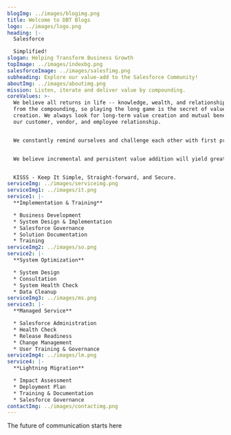 ```yaml
---
blogImg: ../images/blogimg.png
title: Welcome to DBT Blogs
logo: ../images/logo.png
heading: |-
  Salesforce

  Simplified!
slogan: Helping Transform Business Growth
topImage: ../images/indexbg.png
salesforceImage: ../images/salesfimg.png
subheading: Explore our value-add to the Salesforce Community!
aboutImg: ../images/aboutimg.png
mission: Listen, iterate and deliver value by compounding.
coreValues: >-
  We believe all returns in life -- knowledge, wealth, and relationships -- come
  from the compounding, so playing the long game is the secret of value
  creation. We always look for long-term value creation and mutual benefit in
  our customer, vendor, and employee relationship.


  We constantly remind ourselves and challenge each other with first principles thinking.


  We believe incremental and persistent value addition will yield great products & services.


  KISSS - Keep It Simple, Straight-forward, and Secure.
serviceImg: ../images/serviceimg.png
serviceImg1: ../images/it.png
service1: |-
  **Implementation & Training**

  * Business Development
  * System Design & Implementation
  * Salesforce Governance
  * Solution Documentation
  * Training
serviceImg2: ../images/so.png
service2: |-
  **System Optimization**

  * System Design
  * Consultation
  * System Health Check
  * Data Cleanup
serviceImg3: ../images/ms.png
service3: |-
  **Managed Service**

  * Salesforce Administration
  * Health Check
  * Release Readiness
  * Change Management
  * User Training & Governance
serviceImg4: ../images/lm.png
service4: |-
  **Lightning Migration**

  * Impact Assessment
  * Deployment Plan
  * Training & Documentation
  * Salesforce Governance
contactImg: ../images/contactimg.png
---
```

The future of communication starts here